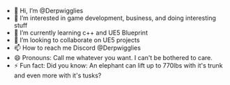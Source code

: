 - 👋 Hi, I’m @Derpwigglies
- 👀 I’m interested in game development, business, and doing interesting stuff
- 🌱 I’m currently learning c++ and UE5 Blueprint
- 💞️ I’m looking to collaborate on UE5 projects
- 📫 How to reach me Discord @Derpwigglies
- 😄 Pronouns: Call me whatever you want. I can't be bothered to care.
- ⚡ Fun fact: Did you know: An elephant can lift up to 770lbs with it's trunk and even more with it's tusks?

<!---
Derpwigglies/Derpwigglies is a ✨ special ✨ repository because its `README.md` (this file) appears on your GitHub profile.
You can click the Preview link to take a look at your changes.
--->
